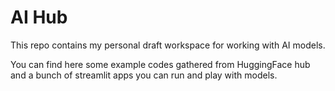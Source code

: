 AI Hub
===

This repo contains my personal draft workspace for working with AI models.

You can find here some example codes gathered from HuggingFace hub
and a bunch of streamlit apps you can run and play with models.
